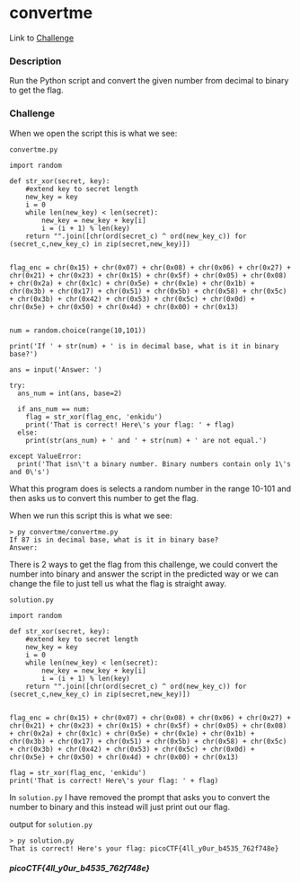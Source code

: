 # convertme
Link to [Challenge](https://play.picoctf.org/practice/challenge/239)

### Description
Run the Python script and convert the given number from decimal to binary to get the flag.

### Challenge
When we open the script this is what we see:

```
convertme.py

import random

def str_xor(secret, key):
    #extend key to secret length
    new_key = key
    i = 0
    while len(new_key) < len(secret):
        new_key = new_key + key[i]
        i = (i + 1) % len(key)        
    return "".join([chr(ord(secret_c) ^ ord(new_key_c)) for (secret_c,new_key_c) in zip(secret,new_key)])


flag_enc = chr(0x15) + chr(0x07) + chr(0x08) + chr(0x06) + chr(0x27) + chr(0x21) + chr(0x23) + chr(0x15) + chr(0x5f) + chr(0x05) + chr(0x08) + chr(0x2a) + chr(0x1c) + chr(0x5e) + chr(0x1e) + chr(0x1b) + chr(0x3b) + chr(0x17) + chr(0x51) + chr(0x5b) + chr(0x58) + chr(0x5c) + chr(0x3b) + chr(0x42) + chr(0x53) + chr(0x5c) + chr(0x0d) + chr(0x5e) + chr(0x50) + chr(0x4d) + chr(0x00) + chr(0x13)


num = random.choice(range(10,101))

print('If ' + str(num) + ' is in decimal base, what is it in binary base?')

ans = input('Answer: ')

try:
  ans_num = int(ans, base=2)
  
  if ans_num == num:
    flag = str_xor(flag_enc, 'enkidu')
    print('That is correct! Here\'s your flag: ' + flag)
  else:
    print(str(ans_num) + ' and ' + str(num) + ' are not equal.')
  
except ValueError:
  print('That isn\'t a binary number. Binary numbers contain only 1\'s and 0\'s')
```
What this program does is selects a random number in the range 10-101 and then asks us to convert this number to get the flag.

When we run this script this is what we see:
```
> py convertme/convertme.py                                                                        
If 87 is in decimal base, what is it in binary base?
Answer: 
```

There is 2 ways to get the flag from this challenge, we could convert the number into binary and answer the script in the predicted way or we can change the file to just tell us what the flag is straight away.

```
solution.py

import random

def str_xor(secret, key):
    #extend key to secret length
    new_key = key
    i = 0
    while len(new_key) < len(secret):
        new_key = new_key + key[i]
        i = (i + 1) % len(key)        
    return "".join([chr(ord(secret_c) ^ ord(new_key_c)) for (secret_c,new_key_c) in zip(secret,new_key)])


flag_enc = chr(0x15) + chr(0x07) + chr(0x08) + chr(0x06) + chr(0x27) + chr(0x21) + chr(0x23) + chr(0x15) + chr(0x5f) + chr(0x05) + chr(0x08) + chr(0x2a) + chr(0x1c) + chr(0x5e) + chr(0x1e) + chr(0x1b) + chr(0x3b) + chr(0x17) + chr(0x51) + chr(0x5b) + chr(0x58) + chr(0x5c) + chr(0x3b) + chr(0x42) + chr(0x53) + chr(0x5c) + chr(0x0d) + chr(0x5e) + chr(0x50) + chr(0x4d) + chr(0x00) + chr(0x13)

flag = str_xor(flag_enc, 'enkidu')
print('That is correct! Here\'s your flag: ' + flag)
```
In `solution.py` I have removed the prompt that asks you to convert the number to binary and this instead will just print out our flag.

output for `solution.py`

```
> py solution.py                                                                                   
That is correct! Here's your flag: picoCTF{4ll_y0ur_b4535_762f748e}
```

##### picoCTF{4ll_y0ur_b4535_762f748e}

